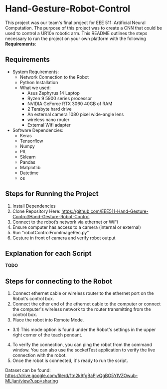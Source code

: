 # Hand-Gesture-Robot-Control

This project was our team's final project for EEE 511: Artificial Neural Computation. The purpose of this project was to create a CNN that could be used to control a UR10e robotic arm. This README outlines the steps necessary to run the project on your own platform with the following **Requirements**:

## Requirements
- System Requirements:
    - Network Connection to the Robot
    - Python Installation
    - What we used:
        - Asus Zephyrus 14 Laptop
        - Ryzen 9 5900 series processor
        - NVIDIA GeForce RTX 3060 40GB of RAM
        - 2 Terabyte hard drive
        - An external camera 1080 pixel wide-angle lens 
        - wireless nano router 
        - External Wifi adapter
- Software Dependencies:
    - Keras
    - Tensorflow
    - Numpy
    - PIL
    - Sklearn
    - Pandas
    - Matplotlib
    - Datetime
    - os

## Steps for Running the Project 
1. Install Dependencies
2. Clone Repository Here: https://github.com/EEE511-Hand-Gesture-Control/Hand-Gesture-Robot-Control
3. Connect to the robot’s network via ethernet or WiFi
4. Ensure computer has access to a camera (internal or external)
5. Run “robotControlFromImageRec.py”
6. Gesture in front of camera and verify robot output


## Explanation for each Script

**TODO**

## Steps for connecting to the Robot
1. Connect ethernet cable or wireless router to the ethernet port on the Robot's control box.
2. Connect the other end of the ethernet cable to the computer or connect the computer's wireless network to the router transmitting from the control box.
3. Place the robot into Remote Mode. 
- 3.1) This mode option is found under the Robot's settings in the upper right corner of the teach pendant.
4. To verify the connection, you can ping the robot from the command window. You can also use the socketTest application to verify the live connection with the robot. 
5. Once the robot is connected, it's ready to run the script.


Dataset can be found: https://drive.google.com/file/d/1tn2k9fgBaPjvQgBO5YIVZOwub-MLljan/view?usp=sharing
